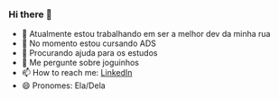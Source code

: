 ### Hi there 👋

- 🔭 Atualmente estou trabalhando em ser a melhor dev da minha rua 
- 🌱 No momento estou cursando ADS
- 🤔 Procurando ajuda para os estudos 
- 💬 Me pergunte sobre joguinhos 
- 📫 How to reach me: [LinkedIn](https://www.linkedin.com/in/paula-araujop/)
- 😄 Pronomes: Ela/Dela


